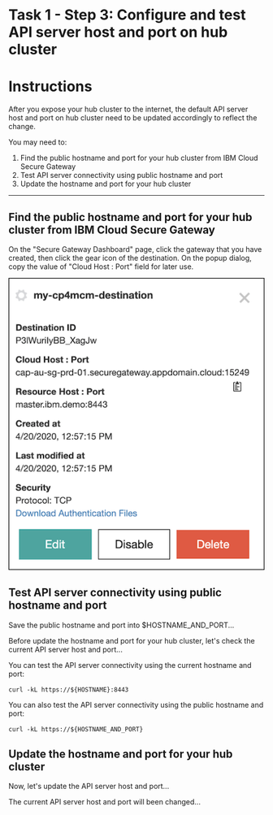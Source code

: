 # Task 1 - Step 3: Configure and test API server host and port on hub cluster

Instructions
============

After you expose your hub cluster to the internet, the default API server host and port on hub cluster need
to be updated accordingly to reflect the change.

You may need to:

1) Find the public hostname and port for your hub cluster from IBM Cloud Secure Gateway
2) Test API server connectivity using public hostname and port
3) Update the hostname and port for your hub cluster

---

## Find the public hostname and port for your hub cluster from IBM Cloud Secure Gateway

On the "Secure Gateway Dashboard" page, click the gateway that you have created, then click the gear icon of the destination. On the popup dialog, copy the value of "Cloud Host : Port" field for later use.

![Figure: Find Public Hostname and Port](../images/public-hostname-port.png)

## Test API server connectivity using public hostname and port

Save the public hostname and port into $HOSTNAME_AND_PORT...

<!--
var::set-required "The public hostname and port" "HOSTNAME_AND_PORT"
var::save "HOSTNAME_AND_PORT"
-->

Before update the hostname and port for your hub cluster, let's check the current API server host and port...

<!--
get-apiserver
-->

You can test the API server connectivity using the current hostname and port:

```shell
curl -kL https://${HOSTNAME}:8443
```
<!--
echo
-->

You can also test the API server connectivity using the public hostname and port:

```shell
curl -kL https://${HOSTNAME_AND_PORT}
```
<!--
echo
-->

## Update the hostname and port for your hub cluster

Now, let's update the API server host and port...

<!--
set-apiserver ${HOSTNAME_AND_PORT}
-->

The current API server host and port will been changed...

<!--
get-apiserver
-->
